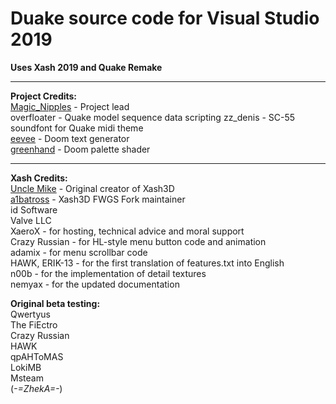 # Duake source code for Visual Studio 2019
**Uses Xash 2019 and Quake Remake**
***

**Project Credits:**\
[Magic_Nipples](https://discordapp.com/invite/RfzyAj7) - Project lead\
overfloater - Quake model sequence data scripting
zz_denis - SC-55 soundfont for Quake midi theme\
[eevee](https://c.eev.ee/doom-text-generator/) - Doom text generator\
[greenhand](https://reshade.me/forum/shader-presentation/4431-heres-a-palletizer-shader#28652) - Doom palette shader

***
**Xash Credits:**\
[Uncle Mike](https://hlfx.ru/forum/index.php) - Original creator of Xash3D\
[a1batross](https://github.com/a1batross) - Xash3D FWGS Fork maintainer\
id Software\
Valve LLC\
XaeroX - for hosting, technical advice and moral support\
Crazy Russian - for HL-style menu button code and animation\
adamix - for menu scrollbar code\
HAWK, ERIK-13 - for the first translation of features.txt into English\
n00b - for the implementation of detail textures\
nemyax - for the updated documentation

**Original beta testing:**\
Qwertyus\
The FiEctro\
Crazy Russian\
HAWK\
qpAHToMAS\
LokiMB\
Msteam\
(_-=ZhekA=-_)
